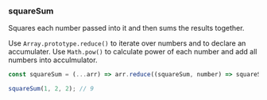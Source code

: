 ### squareSum

Squares each number passed into it and then sums the results together.

Use `Array.prototype.reduce()` to iterate over numbers and to declare an accumulater.
Use `Math.pow()` to calculate power of each number and add all numbers into acculmulator.

```js
const squareSum = (...arr) => arr.reduce((squareSum, number) => squareSum + Math.pow(number, 2), 0);
```

```js
squareSum(1, 2, 2); // 9
```